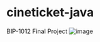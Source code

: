 # cineticket-java
BIP-1012 Final Project
![image](https://github.com/c4nkn/cineticket-java/assets/56227236/a11108ea-75c2-4c21-93ed-4a83e05632c9)
